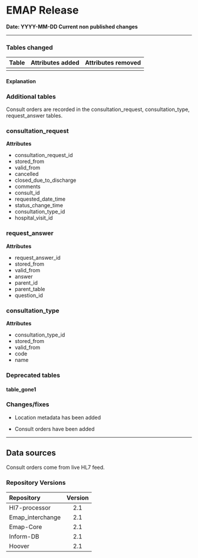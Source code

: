 # EMAP Release

**Date: YYYY-MM-DD  Current non published changes**

---

### Tables changed

| Table           | Attributes added | Attributes removed |
| :-              |:-                |:-                  |
|                 |                  |                    |

#### Explanation


### Additional tables

Consult orders are recorded in the consultation_request, consultation_type, request_answer tables.

### consultation_request

**Attributes**

* consultation_request_id
* stored_from
* valid_from
* cancelled
* closed_due_to_discharge
* comments
* consult_id
* requested_date_time
* status_change_time
* consultation_type_id
* hospital_visit_id

### request_answer

**Attributes**

* request_answer_id
* stored_from
* valid_from
* answer
* parent_id
* parent_table
* question_id

### consultation_type

**Attributes**

* consultation_type_id
* stored_from
* valid_from
* code
* name

### Deprecated tables

#### table_gone1


### Changes/fixes

* Location metadata has been added

* Consult orders have been added

---

## Data sources

Consult orders come from live HL7 feed.

### Repository Versions

| Repository            | Version |
| :-                    | :-:     |
|Hl7-processor          | 2.1     |
|Emap_interchange       | 2.1     |
|Emap-Core              | 2.1     |
|Inform-DB              | 2.1     |
|Hoover                 | 2.1     |
